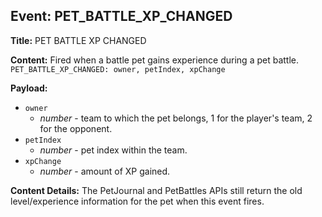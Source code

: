 ## Event: PET_BATTLE_XP_CHANGED

**Title:** PET BATTLE XP CHANGED

**Content:**
Fired when a battle pet gains experience during a pet battle.
`PET_BATTLE_XP_CHANGED: owner, petIndex, xpChange`

**Payload:**
- `owner`
  - *number* - team to which the pet belongs, 1 for the player's team, 2 for the opponent.
- `petIndex`
  - *number* - pet index within the team.
- `xpChange`
  - *number* - amount of XP gained.

**Content Details:**
The PetJournal and PetBattles APIs still return the old level/experience information for the pet when this event fires.
